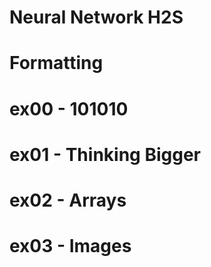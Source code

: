 # Neural Network H2S

# Formatting

# ex00 - 101010

# ex01 - Thinking Bigger

# ex02 - Arrays

# ex03 - Images
